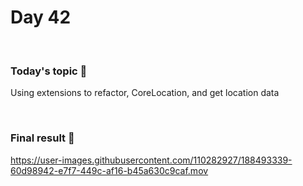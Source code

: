 # Day 42

&nbsp;

### Today's topic 🎯
Using extensions to refactor, CoreLocation, and get location data

&nbsp;

### Final result 🎉
https://user-images.githubusercontent.com/110282927/188493339-60d98942-e7f7-449c-af16-b45a630c9caf.mov